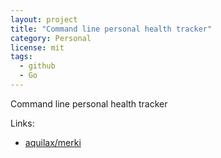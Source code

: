```yaml
---
layout: project
title: "Command line personal health tracker"
category: Personal
license: mit
tags:
  - github
  - Go
---
```


Command line personal health tracker

Links:

* [aquilax/merki](https://github.com/aquilax/merki)
